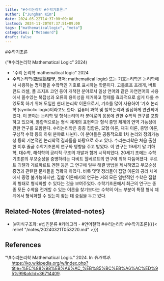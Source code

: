 ```yaml
---
title: "#수리논리학 #수학기초론:"
author: ["Junghan Kim"]
date: 2024-05-22T14:37:00+09:00
lastmod: 2024-11-20T07:37:51+09:00
tags: ["mathematicallogic", "meta"]
categories: ["MetaWord"]
draft: false
---
```


\#수학기초론

(“\#수리논리학 Mathematical Logic” 2024)

-   "수리 논리학 mathematical logic" 2024
-   수리논리학(數理論理學, 영어: mathematical logic) 또는 기호논리학은 논리학에서 사용하는 명제들을 수학적인 기호로 표시하는 학문이다. 고틀로프 프레게, 버트런드 러셀, 폴 조지프 코언 등이 개척한 분야로서 일상 언어와 같은 자연언어의 사용에서 올수있는 복잡성과 오류의 용이성을 제거하고 명제를 효과적으로 쉽게 다룰 수 있도록 하기 위해 도입한 현대 논리학 이론으로서, 기호를 많이 사용하여 ’기호 논리학’(symbolic logic)이라고도 한다. 컴퓨터 과학 및 철학논리와 밀접하게 연관되어 있다. 이 분야는 논리학 및 형식논리의 타 분야로의 응용에 관한 수학적 연구를 포함하고 있으며, 통합적으로는 형식 체계의 표현력과 형식 증명 체계의 연역 가능성에 관한 연구를 포함한다. 수리논리학은 종종 집합론, 모형 이론, 재귀 이론, 증명 이론, 구성적 수학 등의 하위 분야로 나뉜다. 이 분야들은 공통적으로 1차 논리와 정의가능성 등의 기본적인 논리학적 결과들을 바탕으로 하고 있다. 수리논리학은 처음 출현한 이후 줄곧 수학기초론의 연구와 영향을 주고 받았다. 이 연구는 19세기 말 기하학, 대수학, 해석학의 공리적 구조의 개발과 함께 시작되었다. 20세기 초에는 수학기초론의 무모순성을 증명하려는 다비트 힐베르트의 연구에 의해 다듬어졌다. 쿠르트 괴델과 게르하르트 겐첸 등은 그 연구에 일부 해결 방법을 제시하였고 무모순성 증명과 관련한 문제들을 명확히 하였다. 비록 몇몇 정리들이 집합 이론의 공리 체계에서 증명 불가능하지만, 집합 이론에서의 연구는 거의 모든 일반적인 수학은 집합의 형태로 형식화할 수 있다는 것을 보여주었다. 수학기초론에서 최근의 연구는 종종 모든 수학을 전개할 수 있는 이론을 찾기보다는 수학의 어느 부분이 특정 형식 체계에서 형식화할 수 있는지 찾는 데 중점을 두고 있다.


## Related-Notes {#related-notes}

-   [#지식구조화: #십진분류 #카테고리 - #언어철학 #수리논리학 #수학기초론]({{< relref "/notes/20240321T053220.md" >}})

## References

<style>.csl-entry{text-indent: -1.5em; margin-left: 1.5em;}</style><div class="csl-bib-body">
  <div class="csl-entry">“\#수리논리학 Mathematical Logic.” 2024. In <i>위키백과</i>. <a href="https://ko.wikipedia.org/w/index.php?title=%EC%88%98%EB%A6%AC_%EB%85%BC%EB%A6%AC%ED%95%99&oldid=36714409">https://ko.wikipedia.org/w/index.php?title=%EC%88%98%EB%A6%AC_%EB%85%BC%EB%A6%AC%ED%95%99&#38;oldid=36714409</a>.</div>
</div>
